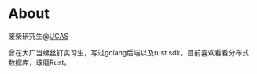 # About


废柴研究生@[UCAS](https://www.ucas.ac.cn)

曾在大厂当螺丝钉实习生，写过golang后端以及rust sdk。目前喜欢看看分布式数据库，琢磨Rust。


